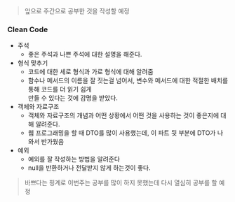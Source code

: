 > 앞으로 주간으로 공부한 것을 작성할 예정

### Clean Code
- 주석 
    - 좋은 주석과 나쁜 주석에 대한 설명을 해준다.
- 형식 맞추기
    - 코드에 대한 세로 형식과 가로 형식에 대해 알려줌
    - 함수나 메서드의 이름을 잘 짓는걸 넘어서, 변수와 메서드에 대한 적절한 배치를 통해 코드를 더 읽기 쉽게<br> 만들 수 있다는 것에 감명을 받았다.
- 객체와 자료구조
    - 객체와 자료구조의 개념과 어떤 상황에서 어떤 것을 사용하는 것이 좋은지에 대해 알려준다.
    - 웹 프로그래밍을 할 때 DTO를 많이 사용했는데, 이 파트 뒷 부분에 DTO가 나와서 반가웠음
- 예외
    - 예외를 잘 작성하는 방법을 알려준다
    - null을 반환하거나 전달받지 않게 하는것이 좋다.

> 바쁘다는 핑계로 이번주는 공부를 많이 하지 못했는데 다시 열심히 공부를 할 예정
 


